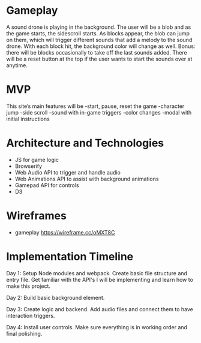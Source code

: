 # Gameplay
A sound drone is playing in the background. The user will be a blob and as the game starts, the sidescroll starts. As blocks appear, the blob can jump on them, which will trigger different sounds that add a melody to the sound drone. With each block hit, the background color will change as well. Bonus: there will be blocks occasionally to take off the last sounds added. There will be a reset button at the top if the user wants to start the sounds over at anytime. 

# MVP
This site’s main features will be 
	-start, pause, reset the game
	-character jump
	-side scroll
	-sound with in-game triggers
	-color changes
	-modal with initial instructions

# Architecture and Technologies
- JS for game logic
- Browserify
- Web Audio API to trigger and handle audio
- Web Animations API to assist with background animations
- Gamepad API for controls
- D3


# Wireframes
- gameplay https://wireframe.cc/oMXT8C

# Implementation Timeline
Day 1: Setup Node modules and webpack. Create basic file structure and entry file. Get familiar with the API's I will be implementing and learn how to make this project.

Day 2: Build basic background element. 

Day 3: Create logic and backend. Add audio files and connect them to have interaction triggers. 

Day 4: Install user controls. Make sure everything is in working order and final polishing. 
